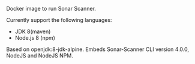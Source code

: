 Docker image to run Sonar Scanner.

Currently support the following languages:

* JDK 8(maven)
* Node.js 8 (npm)

Based on openjdk:8-jdk-alpine. Embeds Sonar-Scanner CLI version 4.0.0, NodeJS and NodeJS NPM.